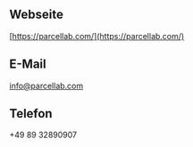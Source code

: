 ## Webseite

[https://parcellab.com/](https://parcellab.com/)

## E-Mail

[info@parcellab.com](info@parcellab.com)

## Telefon

+49 89 32890907

